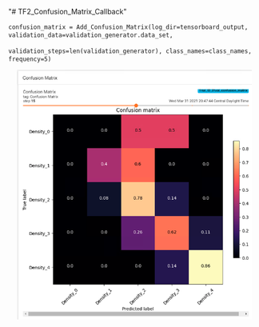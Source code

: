 "# TF2_Confusion_Matrix_Callback" 

```
confusion_matrix = Add_Confusion_Matrix(log_dir=tensorboard_output, validation_data=validation_generator.data_set,
                                        validation_steps=len(validation_generator), class_names=class_names, frequency=5)
```

<p align="center">
    <img src="example/example_confusion_matrix_tensorboard.png" height=500>
</p>

